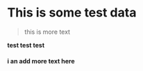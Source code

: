 # This is some test data





> this is more text





**test test test**



#### i an add more text here
